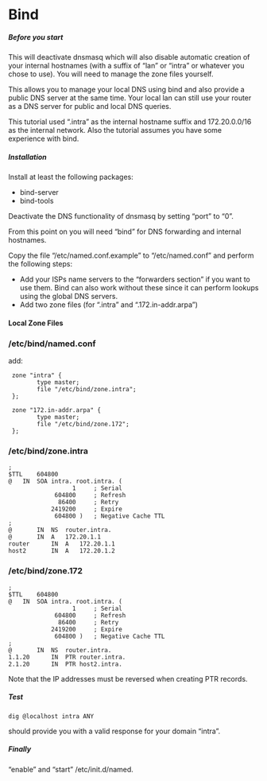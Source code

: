 # Bind

##### Before you start

This will deactivate dnsmasq which will also disable automatic creation of your internal hostnames (with a suffix of “lan” or “intra” or whatever you chose to use). You will need to manage the zone files yourself.

This allows you to manage your local DNS using bind and also provide a public DNS server at the same time. Your local lan can still use your router as a DNS server for public and local DNS queries.

This tutorial used “.intra” as the internal hostname suffix and 172.20.0.0/16 as the internal network. Also the tutorial assumes you have some experience with bind.

##### Installation

Install at least the following packages:

- bind-server
- bind-tools

Deactivate the DNS functionality of dnsmasq by setting “port” to “0”.

From this point on you will need “bind” for DNS forwarding and internal hostnames.

Copy the file “/etc/named.conf.example” to “/etc/named.conf” and perform the following steps:

- Add your ISPs name servers to the “forwarders section” if you want to use them. Bind can also work without these since it can perform lookups using the global DNS servers.
- Add two zone files (for “.intra” and “.172.in-addr.arpa”)

#### Local Zone Files

### /etc/bind/named.conf

add:

```
 zone "intra" {
        type master;
        file "/etc/bind/zone.intra";
 };                       

 zone "172.in-addr.arpa" {
        type master;
        file "/etc/bind/zone.172";
 }; 
```

### /etc/bind/zone.intra

```
;
$TTL	604800
@	IN	SOA	intra. root.intra. (
			      1		; Serial
			 604800		; Refresh
			  86400		; Retry
			2419200		; Expire
			 604800 )	; Negative Cache TTL
;
@		IN	NS	router.intra.
@		IN	A	172.20.1.1
router		IN	A	172.20.1.1
host2		IN	A	172.20.1.2
```

### /etc/bind/zone.172

```
;
$TTL	604800
@	IN	SOA	intra. root.intra. (
			      1		; Serial
			 604800		; Refresh
			  86400		; Retry
			2419200		; Expire
			 604800 )	; Negative Cache TTL
;
@		IN	NS	router.intra.
1.1.20		IN	PTR	router.intra.
2.1.20		IN	PTR	host2.intra.
```

Note that the IP addresses must be reversed when creating PTR records.

##### Test

```
dig @localhost intra ANY
```

should provide you with a valid response for your domain “intra”.

##### Finally

“enable” and “start” /etc/init.d/named.
